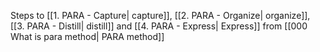 Steps to [[1. PARA - Capture| capture]], [[2. PARA - Organize| organize]], [[3. PARA - Distill| distill]] and [[4. PARA - Express| Express]] from [[000 What is para method| PARA method]]
